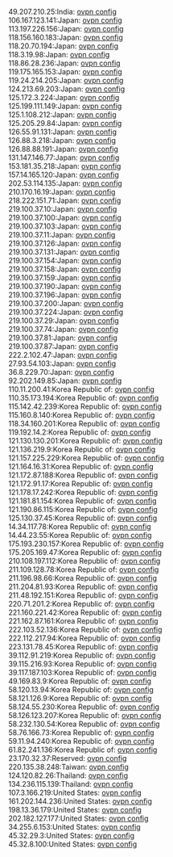 49.207.210.25:India: [ovpn config](vpn/49_207_210_25.ovpn)  
106.167.123.141:Japan: [ovpn config](vpn/106_167_123_141.ovpn)  
113.197.226.156:Japan: [ovpn config](vpn/113_197_226_156.ovpn)  
118.156.160.183:Japan: [ovpn config](vpn/118_156_160_183.ovpn)  
118.20.70.194:Japan: [ovpn config](vpn/118_20_70_194.ovpn)  
118.3.19.98:Japan: [ovpn config](vpn/118_3_19_98.ovpn)  
118.86.28.236:Japan: [ovpn config](vpn/118_86_28_236.ovpn)  
119.175.165.153:Japan: [ovpn config](vpn/119_175_165_153.ovpn)  
119.24.214.205:Japan: [ovpn config](vpn/119_24_214_205.ovpn)  
124.213.69.203:Japan: [ovpn config](vpn/124_213_69_203.ovpn)  
125.172.3.224:Japan: [ovpn config](vpn/125_172_3_224.ovpn)  
125.199.111.149:Japan: [ovpn config](vpn/125_199_111_149.ovpn)  
125.1.108.212:Japan: [ovpn config](vpn/125_1_108_212.ovpn)  
125.205.29.84:Japan: [ovpn config](vpn/125_205_29_84.ovpn)  
126.55.91.131:Japan: [ovpn config](vpn/126_55_91_131.ovpn)  
126.88.3.218:Japan: [ovpn config](vpn/126_88_3_218.ovpn)  
126.88.88.191:Japan: [ovpn config](vpn/126_88_88_191.ovpn)  
131.147.146.77:Japan: [ovpn config](vpn/131_147_146_77.ovpn)  
153.181.35.218:Japan: [ovpn config](vpn/153_181_35_218.ovpn)  
157.14.165.120:Japan: [ovpn config](vpn/157_14_165_120.ovpn)  
202.53.114.135:Japan: [ovpn config](vpn/202_53_114_135.ovpn)  
210.170.16.19:Japan: [ovpn config](vpn/210_170_16_19.ovpn)  
218.222.151.71:Japan: [ovpn config](vpn/218_222_151_71.ovpn)  
219.100.37.10:Japan: [ovpn config](vpn/219_100_37_10.ovpn)  
219.100.37.100:Japan: [ovpn config](vpn/219_100_37_100.ovpn)  
219.100.37.103:Japan: [ovpn config](vpn/219_100_37_103.ovpn)  
219.100.37.11:Japan: [ovpn config](vpn/219_100_37_11.ovpn)  
219.100.37.126:Japan: [ovpn config](vpn/219_100_37_126.ovpn)  
219.100.37.131:Japan: [ovpn config](vpn/219_100_37_131.ovpn)  
219.100.37.154:Japan: [ovpn config](vpn/219_100_37_154.ovpn)  
219.100.37.158:Japan: [ovpn config](vpn/219_100_37_158.ovpn)  
219.100.37.159:Japan: [ovpn config](vpn/219_100_37_159.ovpn)  
219.100.37.190:Japan: [ovpn config](vpn/219_100_37_190.ovpn)  
219.100.37.196:Japan: [ovpn config](vpn/219_100_37_196.ovpn)  
219.100.37.200:Japan: [ovpn config](vpn/219_100_37_200.ovpn)  
219.100.37.224:Japan: [ovpn config](vpn/219_100_37_224.ovpn)  
219.100.37.29:Japan: [ovpn config](vpn/219_100_37_29.ovpn)  
219.100.37.74:Japan: [ovpn config](vpn/219_100_37_74.ovpn)  
219.100.37.81:Japan: [ovpn config](vpn/219_100_37_81.ovpn)  
219.100.37.87:Japan: [ovpn config](vpn/219_100_37_87.ovpn)  
222.2.102.47:Japan: [ovpn config](vpn/222_2_102_47.ovpn)  
27.93.54.103:Japan: [ovpn config](vpn/27_93_54_103.ovpn)  
36.8.229.70:Japan: [ovpn config](vpn/36_8_229_70.ovpn)  
92.202.149.85:Japan: [ovpn config](vpn/92_202_149_85.ovpn)  
110.11.200.41:Korea Republic of: [ovpn config](vpn/110_11_200_41.ovpn)  
110.35.173.194:Korea Republic of: [ovpn config](vpn/110_35_173_194.ovpn)  
115.142.42.239:Korea Republic of: [ovpn config](vpn/115_142_42_239.ovpn)  
115.160.8.140:Korea Republic of: [ovpn config](vpn/115_160_8_140.ovpn)  
118.34.160.201:Korea Republic of: [ovpn config](vpn/118_34_160_201.ovpn)  
119.192.14.2:Korea Republic of: [ovpn config](vpn/119_192_14_2.ovpn)  
121.130.130.201:Korea Republic of: [ovpn config](vpn/121_130_130_201.ovpn)  
121.136.219.9:Korea Republic of: [ovpn config](vpn/121_136_219_9.ovpn)  
121.157.225.229:Korea Republic of: [ovpn config](vpn/121_157_225_229.ovpn)  
121.164.16.31:Korea Republic of: [ovpn config](vpn/121_164_16_31.ovpn)  
121.172.87.188:Korea Republic of: [ovpn config](vpn/121_172_87_188.ovpn)  
121.172.91.17:Korea Republic of: [ovpn config](vpn/121_172_91_17.ovpn)  
121.178.17.242:Korea Republic of: [ovpn config](vpn/121_178_17_242.ovpn)  
121.181.81.154:Korea Republic of: [ovpn config](vpn/121_181_81_154.ovpn)  
121.190.86.115:Korea Republic of: [ovpn config](vpn/121_190_86_115.ovpn)  
125.130.37.45:Korea Republic of: [ovpn config](vpn/125_130_37_45.ovpn)  
14.34.117.78:Korea Republic of: [ovpn config](vpn/14_34_117_78.ovpn)  
14.44.23.55:Korea Republic of: [ovpn config](vpn/14_44_23_55.ovpn)  
175.193.230.157:Korea Republic of: [ovpn config](vpn/175_193_230_157.ovpn)  
175.205.169.47:Korea Republic of: [ovpn config](vpn/175_205_169_47.ovpn)  
210.108.197.112:Korea Republic of: [ovpn config](vpn/210_108_197_112.ovpn)  
211.109.128.78:Korea Republic of: [ovpn config](vpn/211_109_128_78.ovpn)  
211.196.98.66:Korea Republic of: [ovpn config](vpn/211_196_98_66.ovpn)  
211.204.81.93:Korea Republic of: [ovpn config](vpn/211_204_81_93.ovpn)  
211.48.192.151:Korea Republic of: [ovpn config](vpn/211_48_192_151.ovpn)  
220.71.201.2:Korea Republic of: [ovpn config](vpn/220_71_201_2.ovpn)  
221.160.221.42:Korea Republic of: [ovpn config](vpn/221_160_221_42.ovpn)  
221.162.87.161:Korea Republic of: [ovpn config](vpn/221_162_87_161.ovpn)  
222.103.52.136:Korea Republic of: [ovpn config](vpn/222_103_52_136.ovpn)  
222.112.217.94:Korea Republic of: [ovpn config](vpn/222_112_217_94.ovpn)  
223.131.78.45:Korea Republic of: [ovpn config](vpn/223_131_78_45.ovpn)  
39.112.91.219:Korea Republic of: [ovpn config](vpn/39_112_91_219.ovpn)  
39.115.216.93:Korea Republic of: [ovpn config](vpn/39_115_216_93.ovpn)  
39.117.187.103:Korea Republic of: [ovpn config](vpn/39_117_187_103.ovpn)  
49.169.83.9:Korea Republic of: [ovpn config](vpn/49_169_83_9.ovpn)  
58.120.13.94:Korea Republic of: [ovpn config](vpn/58_120_13_94.ovpn)  
58.121.126.9:Korea Republic of: [ovpn config](vpn/58_121_126_9.ovpn)  
58.124.55.230:Korea Republic of: [ovpn config](vpn/58_124_55_230.ovpn)  
58.126.123.207:Korea Republic of: [ovpn config](vpn/58_126_123_207.ovpn)  
58.232.130.54:Korea Republic of: [ovpn config](vpn/58_232_130_54.ovpn)  
58.76.166.73:Korea Republic of: [ovpn config](vpn/58_76_166_73.ovpn)  
59.11.94.240:Korea Republic of: [ovpn config](vpn/59_11_94_240.ovpn)  
61.82.241.136:Korea Republic of: [ovpn config](vpn/61_82_241_136.ovpn)  
23.170.32.37:Reserved: [ovpn config](vpn/23_170_32_37.ovpn)  
220.135.38.248:Taiwan: [ovpn config](vpn/220_135_38_248.ovpn)  
124.120.82.26:Thailand: [ovpn config](vpn/124_120_82_26.ovpn)  
134.236.115.139:Thailand: [ovpn config](vpn/134_236_115_139.ovpn)  
107.3.166.219:United States: [ovpn config](vpn/107_3_166_219.ovpn)  
161.202.144.236:United States: [ovpn config](vpn/161_202_144_236.ovpn)  
198.13.36.179:United States: [ovpn config](vpn/198_13_36_179.ovpn)  
202.182.127.177:United States: [ovpn config](vpn/202_182_127_177.ovpn)  
34.255.6.153:United States: [ovpn config](vpn/34_255_6_153.ovpn)  
45.32.29.3:United States: [ovpn config](vpn/45_32_29_3.ovpn)  
45.32.8.100:United States: [ovpn config](vpn/45_32_8_100.ovpn)  
